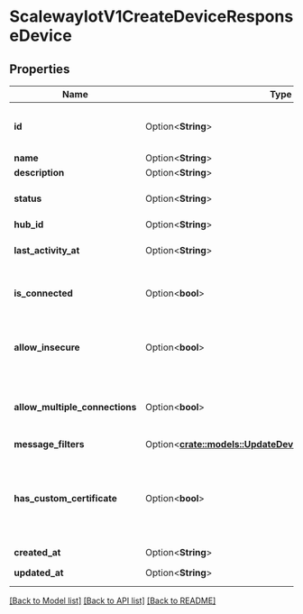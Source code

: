 # ScalewayIotV1CreateDeviceResponseDevice

## Properties

Name | Type | Description | Notes
------------ | ------------- | ------------- | -------------
**id** | Option<**String**> | Device ID, also used as MQTT Client ID or Username | [optional]
**name** | Option<**String**> | Device name | [optional]
**description** | Option<**String**> | Device description | [optional]
**status** | Option<**String**> | Device status | [optional][default to Status_Unknown]
**hub_id** | Option<**String**> | Hub ID | [optional]
**last_activity_at** | Option<**String**> | Device last connection/activity date | [optional]
**is_connected** | Option<**bool**> | Whether the device is connected to the Hub or not | [optional]
**allow_insecure** | Option<**bool**> | Whether to allow device to connect without TLS mutual authentication | [optional]
**allow_multiple_connections** | Option<**bool**> | Whether to allow multiple physical devices to connect with this device's credentials | [optional]
**message_filters** | Option<[**crate::models::UpdateDeviceRequestMessageFilters**](UpdateDevice_request_message_filters.md)> |  | [optional]
**has_custom_certificate** | Option<**bool**> | Assigning a custom certificate allows a device to authenticate using that specific certificate without checking the hub's CA certificate. | [optional]
**created_at** | Option<**String**> | Device add date | [optional]
**updated_at** | Option<**String**> | Device last modification date | [optional]

[[Back to Model list]](../README.md#documentation-for-models) [[Back to API list]](../README.md#documentation-for-api-endpoints) [[Back to README]](../README.md)


